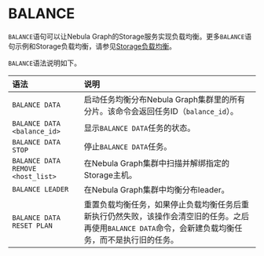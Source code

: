 # BALANCE

`BALANCE`语句可以让Nebula Graph的Storage服务实现负载均衡。更多`BALANCE`语句示例和Storage负载均衡，请参见[Storage负载均衡](../../8.service-tuning/load-balance.md)。

`BALANCE`语法说明如下。

|语法|说明|
|:---|:---|
|`BALANCE DATA`|启动任务均衡分布Nebula Graph集群里的所有分片。该命令会返回任务ID（`balance_id`）。|
|`BALANCE DATA <balance_id>`|显示`BALANCE DATA`任务的状态。|
|`BALANCE DATA STOP`|停止`BALANCE DATA`任务。|
|`BALANCE DATA REMOVE <host_list>`|在Nebula Graph集群中扫描并解绑指定的Storage主机。|
|`BALANCE LEADER`|在Nebula Graph集群中均衡分布leader。|
|`BALANCE DATA RESET PLAN`|重置负载均衡任务，如果停止负载均衡任务后重新执行仍然失败，该操作会清空旧的任务。之后再使用`BALANCE DATA`命令，会新建负载均衡任务，而不是执行旧的任务。|
